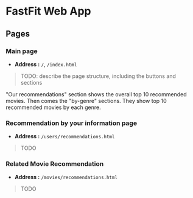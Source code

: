 # FastFit Web App

## Pages

### Main page

- **Address :** `/`, `/index.html`

> TODO: describe the page structure, including the buttons and sections

"Our recommendations" section shows the overall top 10 recommended movies. Then comes the "by-genre" sections. They show top 10 recommended movies by each genre.

### Recommendation by your information page

- **Address :** `/users/recommendations.html`

> TODO

### Related Movie Recommendation

- **Address :** `/movies/recommendations.html`

> TODO
